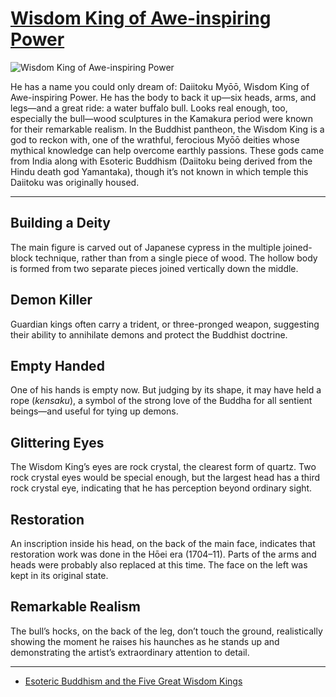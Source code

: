 # [Wisdom King of Awe-inspiring Power](http://artstories.artsmia.org/#/o/116725)
![Wisdom King of Awe-inspiring Power](http://api.artsmia.org/images/116725/large.jpg)

He has a name you could only dream of: Daiitoku Myōō, Wisdom King of Awe-inspiring Power. He has the body to back it up—six heads, arms, and legs—and a great ride: a water buffalo bull. Looks real enough, too, especially the bull—wood sculptures in the Kamakura period were known for their remarkable realism. In the Buddhist pantheon, the Wisdom King is a god to reckon with, one of the wrathful, ferocious Myōō deities whose mythical knowledge can help overcome earthly passions. These gods came from India along with Esoteric Buddhism (Daiitoku being derived from the Hindu death god Yamantaka), though it’s not known in which temple this Daiitoku was originally housed. 

---

## Building a Deity

The main figure is carved out of Japanese cypress in the multiple joined-block technique, rather than from a single piece of wood. The hollow body is formed from two separate pieces joined vertically down the middle.

## Demon Killer

Guardian kings often carry a trident, or three-pronged weapon, suggesting their ability to annihilate demons and protect the Buddhist doctrine.

## Empty Handed

One of his hands is empty now. But judging by its shape, it may have held a rope (*kensaku*), a symbol of the strong love of the Buddha for all sentient beings—and useful for tying up demons.

## Glittering Eyes

The Wisdom King’s eyes are rock crystal, the clearest form of quartz. Two rock crystal eyes would be special enough, but the largest head has a third rock crystal eye, indicating that he has perception beyond ordinary sight.

## Restoration

An inscription inside his head, on the back of the main face, indicates that restoration work was done in the Hōei era (1704–11). Parts of the arms and heads were probably also replaced at this time. The face on the left was kept in its original state. 

## Remarkable Realism

The bull’s hocks, on the back of the leg, don’t touch the ground, realistically showing the moment he raises his haunches as he stands up and demonstrating the artist’s extraordinary attention to detail.

---

* [Esoteric Buddhism and the Five Great Wisdom Kings](../stories/esoteric-buddhism-and-the-five-great-wisdom-kings.md)

